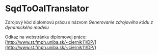 # SqdToOalTranslator
Zdrojový kód diplomovú prácu s názvom *Generovanie zdrojového kódu z dynamického modelu*

Odkaz na webstránku diplomovej práce: [http://www.st.fmph.uniba.sk/~ciernik11/DP/](http://www.st.fmph.uniba.sk/~ciernik11/DP/)
